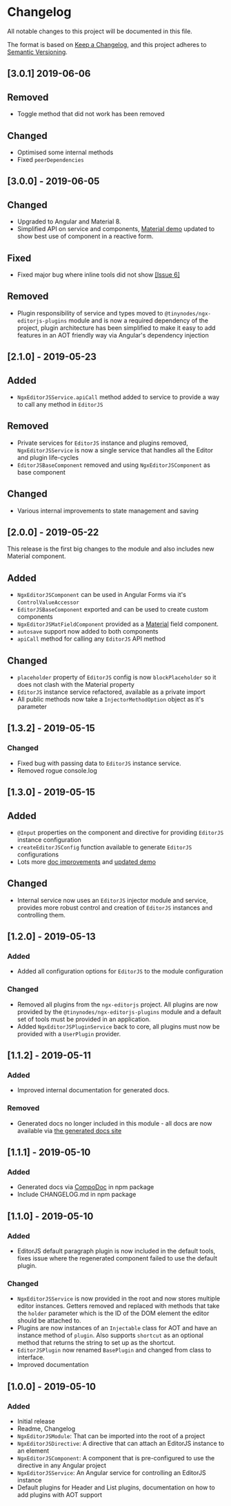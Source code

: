 # Changelog

All notable changes to this project will be documented in this file.

The format is based on [Keep a Changelog](https://keepachangelog.com/en/1.0.0/),
and this project adheres to [Semantic Versioning](https://semver.org/spec/v2.0.0.html).

## [3.0.1] 2019-06-06

## Removed

- Toggle method that did not work has been removed

## Changed

- Optimised some internal methods
- Fixed `peerDependencies`

## [3.0.0] - 2019-06-05

## Changed
- Upgraded to Angular and Material 8.
- Simplified API on service and components, [Material demo](https://tinynodes-ngx.firebaseapp.com/ngx-editorjs-demo/angular-form) updated to show best
use of component in a reactive form.

## Fixed
- Fixed major bug where inline tools did not show [[Issue 6]](https://github.com/tanepiper/ngx-tinynodes/issues/6)

## Removed
- Plugin responsibility of service and types moved to `@tinynodes/ngx-editorjs-plugins` module
and is now a required dependency of the project, plugin architecture has been simplified to make it
easy to add features in an AOT friendly way via Angular's dependency injection


## [2.1.0] - 2019-05-23

## Added

- `NgxEditorJSService.apiCall` method added to service to provide a way to call any method in `EditorJS`

## Removed

- Private services for `EditorJS` instance and plugins removed, `NgxEditorJSService` is now a single service that handles all the Editor and plugin life-cycles
- `EditorJSBaseComponent` removed and using `NgxEditorJSComponent` as base component

## Changed

- Various internal improvements to state management and saving

## [2.0.0] - 2019-05-22

This release is the first big changes to the module and also includes new Material component.

## Added

- `NgxEditorJSComponent` can be used in Angular Forms via it's `ControlValueAccessor`
- `EditorJSBaseComponent` exported and can be used to create custom components
- `NgxEditorJSMatFieldComponent` provided as a [Material](https://material.angular.io/) field component.
- `autosave` support now added to both components
- `apiCall` method for calling any `EditorJS` API method

## Changed

- `placeholder` property of `EditorJS` config is now `blockPlaceholder` so it does not clash with the Material property
- `EditorJS` instance service refactored, available as a private import
- All public methods now take a `InjectorMethodOption` object as it's parameter

## [1.3.2] - 2019-05-15

### Changed

- Fixed bug with passing data to `EditorJS` instance service.
- Removed rogue console.log

## [1.3.0] - 2019-05-15

## Added

- `@Input` properties on the component and directive for providing `EditorJS` instance configuration
- `createEditorJSConfig` function available to generate `EditorJS` configurations
- Lots more [doc improvements](https://tanepiper.github.io/ngx-tinynodes/) and [updated demo](https://tinynodes-ngx.firebaseapp.com/ngx-editorjs-demo)

## Changed

- Internal service now uses an `EditorJS` injector module and service, provides more robust control and creation of `EditorJS` instances and controlling them.

## [1.2.0] - 2019-05-13

### Added

- Added all configuration options for `EditorJS` to the module configuration

### Changed

- Removed all plugins from the `ngx-editorjs` project. All plugins are now provided by the `@tinynodes/ngx-editorjs-plugins` module and a default set of tools must be provided in an application.
- Added `NgxEditorJSPluginService` back to core, all plugins must now be provided with a `UserPlugin` provider.

## [1.1.2] - 2019-05-11

### Added

- Improved internal documentation for generated docs.

### Removed

- Generated docs no longer included in this module - all docs are now available via [the generated docs site](https://tanepiper.github.io/ngx-tinynodes/)

## [1.1.1] - 2019-05-10

### Added

- Generated docs via [CompoDoc](https://github.com/compodoc/compodoc) in npm package
- Include CHANGELOG.md in npm package

## [1.1.0] - 2019-05-10

### Added

- EditorJS default paragraph plugin is now included in the default tools, fixes issue where the regenerated component failed to use the default plugin.

### Changed

- `NgxEditorJSService` is now provided in the root and now stores multiple editor instances. Getters removed and replaced with methods that take the `holder` parameter which is the ID of the DOM element the editor should be attached to.
- Plugins are now instances of an `Injectable` class for AOT and have an instance method of `plugin`. Also supports `shortcut` as an optional method that returns the string to set up as the shortcut.
- `EditorJSPlugin` now renamed `BasePlugin` and changed from class to interface.
- Improved documentation

## [1.0.0] - 2019-05-10

### Added

- Initial release
- Readme, Changelog
- `NgxEditorJSModule`: That can be imported into the root of a project
- `NgxEditorJSDirective`: A directive that can attach an EditorJS instance to an element
- `NgxEditorJSComponent`: A component that is pre-configured to use the directive in any Angular project
- `NgxEditorJSService`: An Angular service for controlling an EditorJS instance
- Default plugins for Header and List plugins, documentation on how to add plugins with AOT support
